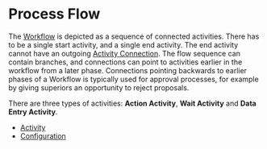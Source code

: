 
# Process Flow

The [Workflow](workflowusergroups.md) is depicted as a sequence of connected activities. There has to be a single start activity, and a single end activity. The end activity cannot have an outgoing  [Activity Connection](processflow/activity.md). The flow sequence can contain branches, and connections can point to activities earlier in the workflow from a later phase. Connections pointing backwards to earlier phases of a Workflow is typically used for approval processes, for example by giving superiors an opportunity to reject proposals.

There are three types of activities: **Action Activity**, **Wait Activity** and **Data Entry Activity**.


* [Activity](processflow/activity.md)
* [Configuration](processflow/flowcontrolconfig.md)
